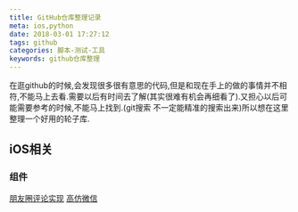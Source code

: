 ```yaml
---
title: GitHub仓库整理记录
meta: ios,python
date: 2018-03-01 17:27:12
tags: github
categories: 脚本-测试-工具
keywords: github仓库整理
---
```

在逛github的时候,会发现很多很有意思的代码,但是和现在手上的做的事情并不相符,不能马上去看.需要以后有时间去了解(其实很难有机会再细看了).又担心以后可能需要参考的时候,不能马上找到.(git搜索 不一定能精准的搜索出来)所以想在这里整理一个好用的轮子库.

## iOS相关
### 组件

[朋友圈评论实现](https://github.com/CoderMikeHe/MHDevelopExample_Objective_C)
[高仿微信](https://github.com/tbl00c/TLChat)

